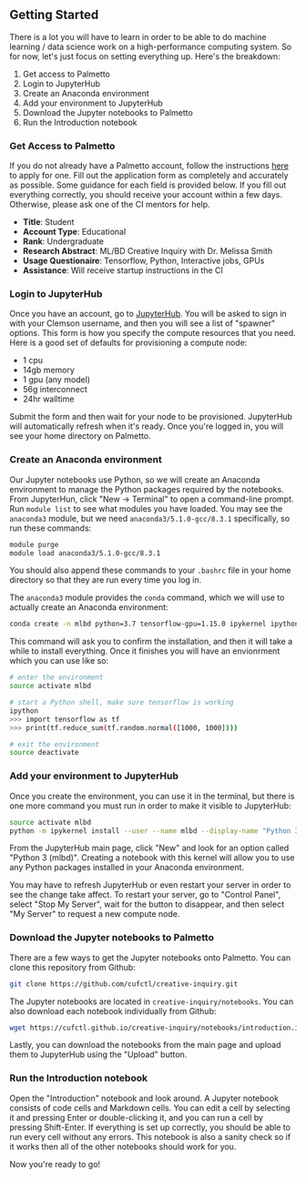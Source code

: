 ## Getting Started

There is a lot you will have to learn in order to be able to do machine learning / data science work on a high-performance computing system. So for now, let's just focus on setting everything up. Here's the breakdown:

1. Get access to Palmetto
2. Login to JupyterHub
3. Create an Anaconda environment
4. Add your environment to JupyterHub
5. Download the Jupyter notebooks to Palmetto
6. Run the Introduction notebook

### Get Access to Palmetto

If you do not already have a Palmetto account, follow the instructions [here](https://www.palmetto.clemson.edu/palmetto/basic/new/) to apply for one. Fill out the application form as completely and accurately as possible. Some guidance for each field is provided below. If you fill out everything correctly, you should receive your account within a few days. Otherwise, please ask one of the CI mentors for help.

- __Title__: Student
- __Account Type__: Educational
- __Rank__: Undergraduate
- __Research Abstract__: ML/BD Creative Inquiry with Dr. Melissa Smith
- __Usage Questionaire__: Tensorflow, Python, Interactive jobs, GPUs
- __Assistance__: Will receive startup instructions in the CI

### Login to JupyterHub

Once you have an account, go to [JupyterHub](https://www.palmetto.clemson.edu/jupyterhub). You will be asked to sign in with your Clemson username, and then you will see a list of "spawner" options. This form is how you specify the compute resources that you need. Here is a good set of defaults for provisioning a compute node:

- 1 cpu
- 14gb memory
- 1 gpu (any model)
- 56g interconnect
- 24hr walltime

Submit the form and then wait for your node to be provisioned. JupyterHub will automatically refresh when it's ready. Once you're logged in, you will see your home directory on Palmetto.

### Create an Anaconda environment

Our Jupyter notebooks use Python, so we will create an Anaconda environment to manage the Python packages required by the notebooks. From JupyterHun, click "New -> Terminal" to open a command-line prompt. Run `module list` to see what modules you have loaded. You may see the `anaconda3` module, but we need `anaconda3/5.1.0-gcc/8.3.1` specifically, so run these commands:
```bash
module purge
module load anaconda3/5.1.0-gcc/8.3.1
```

You should also append these commands to your `.bashrc` file in your home directory so that they are run every time you log in.

The `anaconda3` module provides the `conda` command, which we will use to actually create an Anaconda environment:
```bash
conda create -n mlbd python=3.7 tensorflow-gpu=1.15.0 ipykernel ipython ipywidgets matplotlib numpy pandas scikit-image scikit-learn seaborn
```

This command will ask you to confirm the installation, and then it will take a while to install everything. Once it finishes you will have an envionrment which you can use like so:
```bash
# enter the environment
source activate mlbd

# start a Python shell, make sure tensorflow is working
ipython
>>> import tensorflow as tf
>>> print(tf.reduce_sum(tf.random.normal([1000, 1000])))

# exit the environment
source deactivate
```

### Add your environment to JupyterHub

Once you create the environment, you can use it in the terminal, but there is one more command you must run in order to make it visible to JupyterHub:
```bash
source activate mlbd
python -m ipykernel install --user --name mlbd --display-name "Python 3 (mlbd)"
```

From the JupyterHub main page, click "New" and look for an option called "Python 3 (mlbd)". Creating a notebook with this kernel will allow you to use any Python packages installed in your Anaconda environment.

You may have to refresh JupyterHub or even restart your server in order to see the change take affect. To restart your server, go to "Control Panel", select "Stop My Server", wait for the button to disappear, and then select "My Server" to request a new compute node.

### Download the Jupyter notebooks to Palmetto

There are a few ways to get the Jupyter notebooks onto Palmetto. You can clone this repository from Github:
```bash
git clone https://github.com/cufctl/creative-inquiry.git
```

The Jupyter notebooks are located in `creative-inquiry/notebooks`. You can also download each notebook individually from Github:
```bash
wget https://cufctl.github.io/creative-inquiry/notebooks/introduction.ipynb
```

Lastly, you can download the notebooks from the main page and upload them to JupyterHub using the "Upload" button.

### Run the Introduction notebook

Open the "Introduction" notebook and look around. A Jupyter notebook consists of code cells and Markdown cells. You can edit a cell by selecting it and pressing Enter or double-clicking it, and you can run a cell by pressing Shift-Enter. If everything is set up correctly, you should be able to run every cell without any errors. This notebook is also a sanity check so if it works then all of the other notebooks should work for you.

Now you're ready to go!
